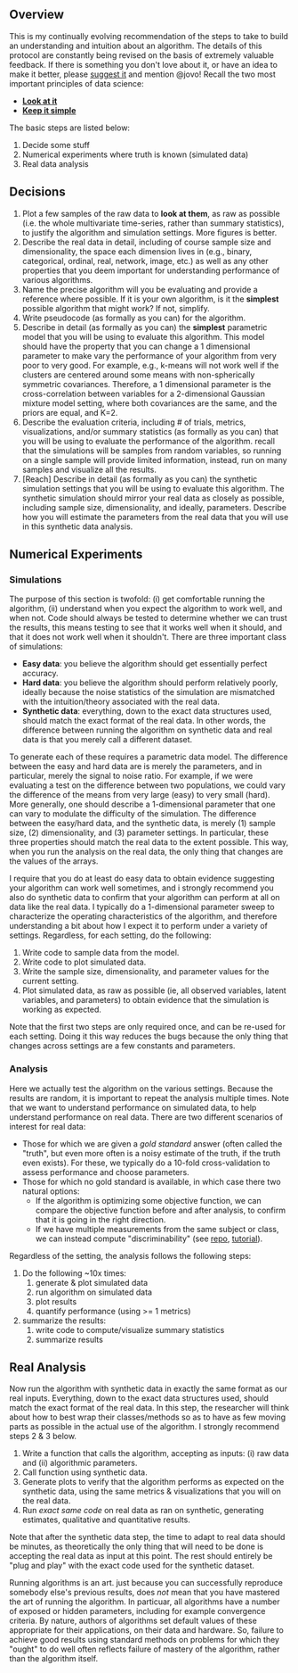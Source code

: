## Overview

This is my continually evolving recommendation of the steps to take to build an understanding and intuition about an algorithm. The details of this protocol are constantly being revised on the basis of extremely valuable feedback.  If there is something you don't love about it, or have an idea to make it better, please [suggest it](https://github.com/neurodata/checklists/issues/new) and mention @jovo!  Recall the two most important principles of data science:

- [**Look at it**](https://www.youtube.com/watch?v=EF8GhC-T_Mo)
- [**Keep it simple**](https://youtu.be/DWKijJ9n-VQ?t=45s)

The basic steps are listed below:

1. Decide some stuff
2. Numerical experiments where truth is known (simulated data)
3. Real data analysis


## Decisions 

1. Plot a few samples of the raw data to **look at them**, as raw as possible (i.e. the whole multivariate time-series, rather than summary statistics), to justify the algorithm and simulation settings. More figures is better.
6. Describe the real data in detail, including of course sample size and dimensionality, the space each dimension lives in (e.g., binary, categorical, ordinal, real, network, image, etc.) as well as any other properties that you deem important for understanding performance of various algorithms.
1. Name the precise algorithm will you be evaluating and provide a reference where possible. If it is your own algorithm, is it the **simplest** possible algorithm that might work? If not, simplify.
1. Write pseudocode (as formally as you can) for the algorithm.
2. Describe in detail (as formally as you can) the **simplest** parametric model that you will be using to evaluate this algorithm. This model should have the property that you can change a 1 dimensional parameter to make vary the performance of your algorithm from very poor to very good.  For example,  e.g., k-means will not work well if the clusters are centered around some means with non-spherically symmetric covariances. Therefore, a 1 dimensional parameter is the cross-correlation between variables for a 2-dimensional Gaussian mixture model setting, where both covariances are the same, and the priors are equal, and K=2.
3. Describe the evaluation criteria, including # of trials, metrics, visualizations, and/or summary statistics (as formally as you can) that you will be using to evaluate the performance of the algorithm. recall that the simulations will be samples from random variables, so running on a single sample will provide limited information, instead, run on many samples and visualize all the results.
4. [Reach] Describe in detail (as formally as you can) the synthetic simulation settings that you will be using to evaluate this algorithm.  The synthetic simulation should mirror your real data as closely as possible, including sample size, dimensionality, and ideally, parameters.  Describe how you will estimate the parameters from the real data that you will use in this synthetic data analysis. 



## Numerical Experiments 

### Simulations

The purpose of this section is twofold: (i) get comfortable running the algorithm, (ii) understand when you expect the algorithm to work well, and when not. Code should always be tested to determine whether we can trust the results, this means testing to see that it works well when it should, and that it does not work well when it shouldn't.  There are three important class of simulations:

- **Easy data**: you believe the algorithm should get essentially perfect accuracy.
- **Hard data**: you believe the algorithm should perform relatively poorly, ideally because the noise statistics of the simulation are mismatched with the intuition/theory associated with the real data.
- **Synthetic data**: everything, down to the exact data structures used, should match the exact format of the real data. In other words, the difference between running the algorithm on synthetic data and real data is that you merely call a different dataset.

To generate each of these requires a parametric data model.  The difference between the easy and hard data are is merely the parameters, and in particular, merely the signal to noise ratio. For example, if we were evaluating a test on the difference between two populations, we could vary the difference of the means from very large (easy) to very small (hard).  More generally, one should describe a 1-dimensional parameter that one can vary to modulate the difficulty of the simulation.  The difference between the easy/hard data, and the synthetic data, is merely (1) sample size, (2) dimensionality, and (3) parameter settings.  In particular, these three properties should match the real data to the extent possible.  This way, when you run the analysis on the real data, the only thing that changes are the values of the arrays.


I require that you do at least do easy data to obtain evidence suggesting your algorithm can work well sometimes, and i strongly recommend you also do synthetic data to confirm that your algorithm can perform at all on data like the real data. I typically do a 1-dimensional parameter sweep to characterize the operating characteristics of the algorithm, and therefore understanding a bit about how I expect it to perform under a variety of settings. Regardless, for each setting, do the following:


1. Write code to sample data from the model. 
2. Write code to plot simulated data.
3. Write the sample size, dimensionality, and parameter values for the current setting. 
4. Plot simulated data, as raw as possible (ie, all observed variables, latent variables, and parameters) to obtain evidence that the simulation is working as expected.

Note that the first two steps are only required once, and can be re-used for each setting. Doing it this way reduces the bugs because the only thing that changes across settings are a few constants and parameters.



### Analysis

Here we actually test the algorithm on the various settings.  Because the results are random, it is important to repeat the analysis multiple times. Note that we want to understand performance on simulated data, to help understand performance on real data. There are two different scenarios of interest for real data: 

- Those for which we are given a *gold standard* answer (often called the "truth", but even more often is a noisy estimate of the truth, if the truth even exists).  For these, we typically do a 10-fold cross-validation to assess performance and choose parameters. 
- Those for which no gold standard is available, in which case there two natural options:  
    - If the algorithm is optimizing some objective function, we can compare the objective function before and after analysis, to confirm that it is going in the right direction.  
    - If we have multiple measurements from the same subject or class,  we can instead compute  "discriminability" (see [repo](https://github.com/neurodata/discriminability), [tutorial](http://docs.neurodata.io/checklists/Tutorials/R/Discriminability/discriminability_tutorial.html)).  

Regardless of the setting, the analysis follows the following steps:

1. Do the following ~10x times:
    1. generate & plot simulated data
    1. run algorithm on simulated data
    1. plot results
    1. quantify performance (using >= 1 metrics)
2. summarize the results:
    1. write code to compute/visualize summary statistics
    1. summarize results



## Real Analysis

Now run the algorithm with synthetic data in exactly the same format as our real inputs. Everything, down to the exact data structures used, should match the exact format of the real data. In this step, the researcher will think about how to best wrap their classes/methods so as to have as few moving parts as possible in the actual use of the algorithm.  I strongly recommend steps 2 & 3 below.

1. Write a function that calls the algorithm, accepting as inputs: (i) raw data and (ii) algorithmic parameters.
1. Call function using synthetic data. 
1. Generate plots to verify that the algorithm performs as expected on the synthetic data, using the same metrics & visualizations that you will on the real data.
2. Run *exact same code* on real data as ran on synthetic, generating estimates, qualitative and quantitative results. 

Note that after the synthetic data step, the time to adapt to real data should be minutes, as theoretically the only thing that will need to be done is accepting the real data as input at this point. The rest should entirely be "plug and play" with the exact code used for the synthetic dataset.


Running algorithms is an art.  just because you can successfully reproduce somebody else's previous results, does *not* mean that you have mastered the art of running the algorithm.  In particuar, all algorithms have a number of exposed or hidden parameters, including for example convergence criteria.  By nature, authors of algorithms set default values of these appropriate for their applications, on their data and hardware.  So, failure to achieve good results using standard methods on problems for which they "ought" to do well often reflects failure of mastery of the algorithm, rather than the algorithm itself.  
